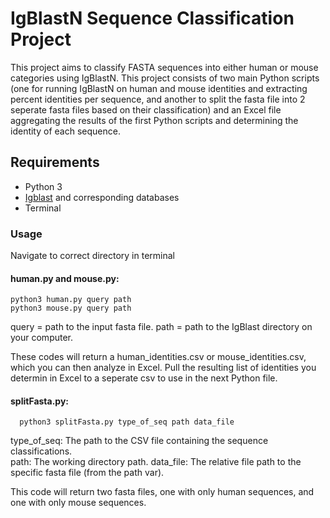 # IgBlastN Sequence Classification Project

This project aims to classify FASTA sequences into either human or mouse categories using IgBlastN. This project consists of two main Python scripts (one for running IgBlastN on human and mouse identities and extracting percent identities per sequence, and another to split the fasta file into 2 seperate fasta files based on their classification) and an Excel file aggregating the results of the first Python scripts and determining the identity of each sequence. 

## Requirements
- Python 3
- [Igblast](https://github.com/xinyu-dev/igblast/blob/master/Using%20IgBlast.ipynb) and corresponding databases 
- Terminal

### Usage
Navigate to correct directory in terminal
#### human.py and mouse.py:
```
python3 human.py query path
python3 mouse.py query path
```
query = path to the input fasta file.
path = path to the IgBlast directory on your computer.

These codes will return a human_identities.csv or mouse_identities.csv, which you can then analyze in Excel. 
Pull the resulting list of identities you determin in Excel to a seperate csv to use in the next Python file. 


#### splitFasta.py:
```
  python3 splitFasta.py type_of_seq path data_file
```
type_of_seq: The path to the CSV file containing the sequence classifications.  
path: The working directory path.
data_file: The relative file path to the specific fasta file (from the path var).

This code will return two fasta files, one with only human sequences, and one with only mouse sequences. 
